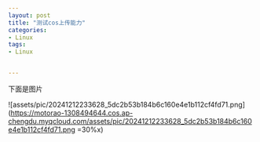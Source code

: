 ```yaml
---
layout: post
title: "测试cos上传能力"
categories:
- Linux
tags:
- Linux


---
```


下面是图片

![assets/pic/20241212233628_5dc2b53b184b6c160e4e1b112cf4fd71.png](https://motorao-1308494644.cos.ap-chengdu.myqcloud.com/assets/pic/20241212233628_5dc2b53b184b6c160e4e1b112cf4fd71.png =30%x)